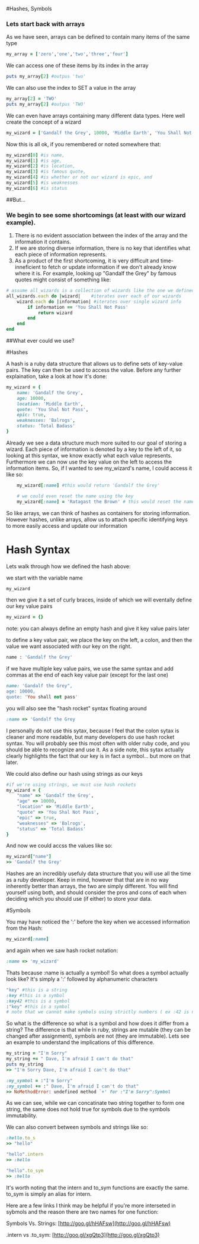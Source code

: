 #Hashes, Symbols

### Lets start back with arrays

As we have seen, arrays can be defined to contain
	many items of the same type

```ruby 
my_array = ['zero','one','two','three','four']
```


We can access one of these items by its index in the array

```ruby 
puts my_array[2] #outpus 'two' 
```


We can also use the index to SET a value in the array

```ruby 
my_array[2] = 'TWO'
puts my_array[2] #outpus 'TWO'
```


We can even have arrays containing many different
  data types. Here well create the concept of a wizard

```ruby
my_wizard = ['Gandalf the Grey', 10000, 'Middle Earth', 'You Shall Not Pass', true, 'Balrogs', 'Total Badass']
```


Now this is all ok, if you remembered or noted somewhere that:
```ruby
my_wizard[0] #is name,
my_wizard[1] #is age,
my_wizard[2] #is location,
my_wizard[3] #is famous quote,
my_wizard[4] #is whether or not our wizard is epic, and
my_wizard[5] #is weaknesses
my_wizard[6] #is status
```

##But...
### We begin to see some shortcomings (at least with our wizard example). 

1. There is no evident association between the index of the array and the information it contains.
2. If we are storing diverse information, there is no key that identifies what each piece of information represents.
3. As a product of the first shortcoming, it is very difficult and time-inneficient to fetch or update information if we don't already know where it is. For example, looking up "Gandalf the Grey" by famous quotes might consist of something like:

```ruby
# assume all_wizards is a collection of wizards like the one we defined above
all_wizards.each do |wizard|	#iterates over each of our wizards
	wizard.each do |information| #iterates over single wizard info
		if information == 'You Shall Not Pass'
			return wizard
		end
	end
end
```

##What ever could we use?

#Hashes

A hash is a ruby data structure that allows us to define sets of key-value pairs. The key can then be used to access the value. Before any further explaination, take a look at how it's done:

```ruby
my_wizard = {
    name: 'Gandalf the Grey',
    age: 10000,
    location: 'Middle Earth',
    quote: 'You Shal Not Pass',
    epic: true,
    weaknesses: 'Balrogs',
    status: 'Total Badass'
}
```

Already we see a data structure much more suited to our goal of storing a wizard. Each piece of information is denoted by a key to the left of it, so looking at this syntax, we know exactly what each value represents. Furthermore we can now use the key value on the left to access the information items. So, if I wanted to see my_wizard's name, I could access it like so:


```ruby
    my_wizard[:name] #this would return 'Gandalf the Grey'

    # we could even reset the name using the key
    my_wizard[:name] = 'Ratagast the Brown' # this would reset the name of the wizard
```

So like arrays, we can think of hashes as containers for storing information. However hashes, unlike arrays, allow us to attach specific identifying keys to more easily access and update our information

# Hash Syntax

Lets walk through how we defined the hash above:

we start with the variable name

```ruby
my_wizard
```

then we give it a set of curly braces, inside of which we will eventally define our key value pairs

```ruby
my_wizard = {}
```
note: you can always define an empty hash and give it key value pairs later
    
to define a key value pair, we place the key on the left, a colon, and then the value we want associated with our key on the right.

```ruby
name : 'Gandalf the Grey'
```

if we have multiple key value pairs, we use the same syntax and add commas at the end of each key value pair (except for the last one)

```ruby
name: 'Gandalf the Grey",
age: 10000,
quote: 'You shall not pass'
```

you will also see the "hash rocket" syntax floating around

```ruby
:name => 'Gandalf the Grey
```

I personally do not use this sytax, because I feel that the colon sytax is cleaner and more readable, but many developers
do use hash rocket syntax. You will probably see this most often with older ruby code, and you should be able to recognize and use it. As a side note, this sytax actually clearly highlights the fact that our key is in fact a symbol… but more on that later.

We could also define our hash using strings as our keys

```ruby
#if we're using strings, we must use hash rockets
my_wizard = {
    "name" => 'Gandalf the Grey',
    "age" => 10000,
    "location" => 'Middle Earth',
    "quote" => 'You Shal Not Pass',
    "epic" => true,
    "weaknesses" => 'Balrogs',
    "status" => 'Total Badass'
}

```
And now we could accss the values like so:

```ruby
my_wizard["name"]
>> 'Gandalf the Grey'
```

Hashes are an incredibly usefuly data structure that you will use all the time as a ruby developer. Keep in mind, however that that are in no way inherently better than arrays, the two are simply different. You will find yourself using both, and should consider the pros and cons of each when deciding which you should use (if either) to store your data.

#Symbols


You may have noticed the ':' before the key when we accessed information from the Hash:

```ruby
my_wizard[:name]
``` 

and again when we saw hash rocket notation:
```ruby
:name => 'my_wizard'
```
Thats because :name is actually a symbol! So what does a symbol actually look like? It's simply a ':' followed by alphanumeric characters

```ruby
"key" #this is a string
:key #this is a symbol
:key42 #this is a symbol
:"key" #this is a symbol
# note that we cannot make symbols using strictly numbers ( ex :42 is not a valid symbol )
```

So what is the difference so what is a symbol and how does it differ from a string? The difference is that while in ruby, strings are mutable (they can be changed after assignment), symbols are not (they are immutable). Lets see an example to understand the implications of this difference.

```ruby
my_string = "I'm Sorry"
my_string += " Dave, I'm afraid I can't do that"
puts my_string 
>> "I'm Sorry Dave, I'm afraid I can't do that"

:my_symbol = :"I'm Sorry"
:my_symbol += :" Dave, I'm afraid I can't do that"
>> NoMethodError: undefined method `+' for :"I'm Sorry":Symbol
```
As we can see, while we can concatinate two string together to form one string, the same does not hold true for symbols due to the symbols immutability.

We can also convert between symbols and strings like so:

```ruby
:hello.to_s
>> "hello"

"hello".intern
>> :hello

"hello".to_sym
>> :hello
```

It's worth noting that the intern and to_sym functions are exactly the same. to_sym is simply an alias for intern.

Here are a few links I think may be helpful if you're more interseted in sybmols and the reason there are two names for one function:


Symbols Vs. Strings: [http://goo.gl/hHAFsw](http://goo.gl/hHAFsw)

.intern vs .to_sym: [http://goo.gl/xgQtp3](http://goo.gl/xgQtp3)